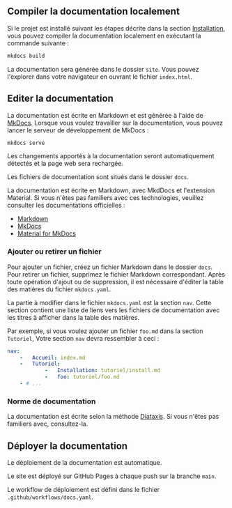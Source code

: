 ## Compiler la documentation localement

Si le projet est installé suivant les étapes décrite dans la section [Installation](install.md),
vous pouvez compiler la documentation localement en exécutant la commande suivante :

```bash
mkdocs build
```

La documentation sera générée dans le dossier `site`.
Vous pouvez l'explorer dans votre navigateur en ouvrant le fichier `index.html`.

## Editer la documentation

La documentation est écrite en Markdown et est générée à l'aide de [MkDocs](https://www.mkdocs.org/).
Lorsque vous voulez travailler sur la documentation, vous pouvez lancer
le serveur de développement de MkDocs :

```bash
mkdocs serve
```

Les changements apportés à la documentation seront automatiquement détectés et la page web
sera rechargée.

Les fichiers de documentation sont situés dans le dossier `docs`.

La documentation est écrite en Markdown, avec MkdDocs et l'extension Material.
Si vous n'êtes pas familiers avec ces technologies, veuillez consulter les documentations officielles :

- [Markdown](https://www.markdownguide.org/)
- [MkDocs](https://www.mkdocs.org/)
- [Material for MkDocs](https://squidfunk.github.io/mkdocs-material/)

### Ajouter ou retirer un fichier

Pour ajouter un fichier, créez un fichier Markdown dans le dossier `docs`.
Pour retirer un fichier, supprimez le fichier Markdown correspondant.
Après toute opération d'ajout ou de suppression, il est nécessaire
d'éditer la table des matières du fichier `mkdocs.yaml`.

La partie à modifier dans le fichier `mkdocs.yaml` est la section `nav`.
Cette section contient une liste de liens vers les fichiers de documentation
avec les titres à afficher dans la table des matières.

Par exemple, si vous voulez ajouter un fichier `foo.md` dans la section `Tutoriel`,
Votre section `nav` devra ressembler à ceci :

```yaml
nav:
    -   Accueil: index.md
    -   Tutoriel:
            -   Installation: tutoriel/install.md
            -   foo: tutoriel/foo.md
    - # ...
```

### Norme de documentation

La documentation est écrite selon la méthode [Diataxis](https://diataxis.fr/).
Si vous n'êtes pas familiers avec, consultez-la.

## Déployer la documentation

Le déploiement de la documentation est automatique.

Le site est déployé sur GitHub Pages à chaque push sur la branche `main`.

Le workflow de déploiement est défini dans le fichier `.github/workflows/docs.yaml`.
